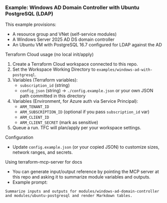 ### Example: Windows AD Domain Controller with Ubuntu PostgreSQL (LDAP)

This example provisions:
- A resource group and VNet (self-service modules)
- A Windows Server 2025 AD DS domain controller
- An Ubuntu VM with PostgreSQL 16.7 configured for LDAP against the AD

Terraform Cloud usage (no local init/apply)
1. Create a Terraform Cloud workspace connected to this repo.
2. Set the Workspace Working Directory to `examples/windows-ad-with-postgresql`.
3. Variables (Terraform variables):
   - `subscription_id` (string)
   - `config_json` (string) → `./config.example.json` or your own JSON path committed in this directory
4. Variables (Environment, for Azure auth via Service Principal):
   - `ARM_TENANT_ID`
   - `ARM_SUBSCRIPTION_ID` (optional if you pass `subscription_id` var)
   - `ARM_CLIENT_ID`
   - `ARM_CLIENT_SECRET` (mark as sensitive)
5. Queue a run. TFC will plan/apply per your workspace settings.

Configuration
- Update `config.example.json` (or your copied JSON) to customize sizes, network ranges, and secrets.

Using terraform-mcp-server for docs
- You can generate input/output reference by pointing the MCP server at this repo and asking it to summarize module variables and outputs.
- Example prompt:
```
Summarize inputs and outputs for modules/windows-ad-domain-controller and modules/ubuntu-postgresql and render Markdown tables.
```


